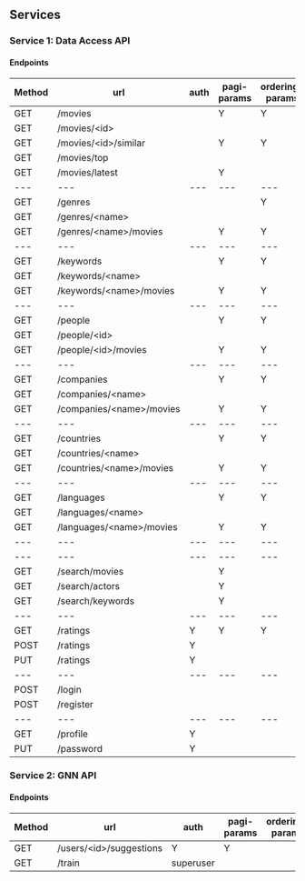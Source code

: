 ## Services

### Service 1: Data Access API
#### Endpoints
| Method | url | auth | pagi-params | ordering-params |
| --- | --- | --- | --- | --- |
| GET | /movies | | Y | Y |
| GET | /movies/\<id\> | | | |
| GET | /movies/\<id\>/similar | | Y | Y |
| GET | /movies/top | |  |  |
| GET | /movies/latest | | Y |  |
| --- | --- | --- | --- | --- |
| GET | /genres | | | Y |
| GET | /genres/\<name\>
| GET | /genres/\<name\>/movies | | Y | Y |
| --- | --- | --- | --- | --- |
| GET | /keywords | | Y | Y
| GET | /keywords/\<name\>
| GET | /keywords/\<name\>/movies | | Y | Y |
| --- | --- | --- | --- | --- |
| GET | /people | | Y | Y
| GET | /people/\<id\>
| GET | /people/\<id\>/movies | | Y | Y |
| --- | --- | --- | --- | --- |
| GET | /companies | | Y | Y |
| GET | /companies/\<name\>
| GET | /companies/\<name\>/movies | | Y | Y |
| --- | --- | --- | --- | --- |
| GET | /countries | | Y | Y |
| GET | /countries/\<name\>
| GET | /countries/\<name\>/movies | | Y | Y |
| --- | --- | --- | --- | --- |
| GET | /languages | | Y | Y |
| GET | /languages/\<name\>
| GET | /languages/\<name\>/movies | | Y | Y |
| --- | --- | --- | --- | --- |
| --- | --- | --- | --- | --- |
| GET | /search/movies | | Y |  |
| GET | /search/actors | | Y |  |
| GET | /search/keywords | | Y | |
| --- | --- | --- | --- | --- |
| GET | /ratings | Y | Y | Y
| POST | /ratings | Y
| PUT | /ratings | Y
| --- | --- | --- | --- | --- |
| POST | /login
| POST | /register
| --- | --- | --- | --- | --- |
| GET | /profile | Y
| PUT | /password | Y

### Service 2: GNN API
#### Endpoints
| Method | url | auth | pagi-params | ordering-params |
| --- | --- | --- | --- | --- |
| GET | /users/\<id\>/suggestions | Y | Y
| GET | /train | superuser